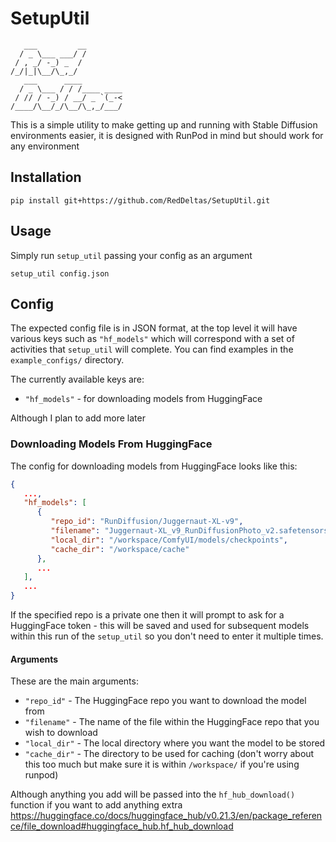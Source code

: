 # SetupUtil
```
   ___         __        
  / _ \___ ___/ /        
 / , _/ -_) _  /         
/_/|_|\__/\_,_/          
   ___      ____         
  / _ \___ / / /____ ____
 / // / -_) / __/ _ `(_-<
/____/\__/_/\__/\_,_/___/
```
This is a simple utility to make getting up and running with Stable Diffusion environments easier, it is designed with RunPod in mind but should work for any environment

## Installation
```
pip install git+https://github.com/RedDeltas/SetupUtil.git
```

## Usage
Simply run `setup_util` passing your config as an argument
```
setup_util config.json
```

## Config
The expected config file is in JSON format, at the top level it will have various keys such as `"hf_models"` which will correspond with a set of activities that `setup_util` will complete. You can find examples in the `example_configs/` directory.

The currently available keys are:
* `"hf_models"` - for downloading models from HuggingFace

Although I plan to add more later

### Downloading Models From HuggingFace
The config for downloading models from HuggingFace looks like this:
```json
{
   ...,
   "hf_models": [
      {
         "repo_id": "RunDiffusion/Juggernaut-XL-v9",
         "filename": "Juggernaut-XL_v9_RunDiffusionPhoto_v2.safetensors",
         "local_dir": "/workspace/ComfyUI/models/checkpoints",
         "cache_dir": "/workspace/cache"
      },
      ...
   ],
   ...
}
```
If the specified repo is a private one then it will prompt to ask for a HuggingFace token - this will be saved and used for subsequent models within this run of the `setup_util` so you don't need to enter it multiple times.

#### Arguments
These are the main arguments:
* `"repo_id"` - The HuggingFace repo you want to download the model from
* `"filename"` - The name of the file within the HuggingFace repo that you wish to download
* `"local_dir"` - The local directory where you want the model to be stored
* `"cache_dir"` - The directory to be used for caching (don't worry about this too much but make sure it is within `/workspace/` if you're using runpod)

Although anything you add will be passed into the `hf_hub_download()` function if you want to add anything extra https://huggingface.co/docs/huggingface_hub/v0.21.3/en/package_reference/file_download#huggingface_hub.hf_hub_download